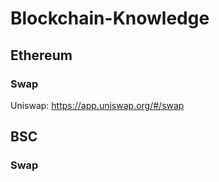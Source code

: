 # Blockchain-Knowledge

## Ethereum

### Swap

Uniswap: https://app.uniswap.org/#/swap

## BSC

### Swap

